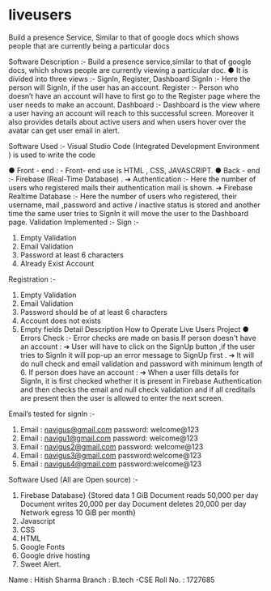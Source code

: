 # liveusers
Build a presence Service, Similar to that of google docs which shows people that are currently being a particular docs


Software Description :-
Build a presence service,similar to that of google docs, which shows people
are currently viewing a particular doc.
● It is divided into three views :- SignIn, Register, Dashboard
SignIn :- Here the person will SignIn, if the user has an account.
Register :- Person who doesn’t have an account will have to first
go to the Register page where the user needs to make an account.
Dashboard :- Dashboard is the view where a user having an
account will reach to this successful screen. Moreover it also provides
details about active users and when users hover over the avatar can get
user email in alert.

Software Used :-
Visual Studio Code (Integrated Development Environment ) is used to write
the code

● Front - end : - Front- end use is HTML , CSS, JAVASCRIPT.
● Back - end :- Firebase (Real-Time Database) .
➔ Authentication :- Here the number of users who registered mails
their authentication mail is shown.
➔ Firebase Realtime Database :- Here the number of users who
registered, their username, mail ,password and active / inactive status is
stored and another time the same user tries to SignIn it will move the user
to the Dashboard page.
Validation Implemented :-
Sign :-

1. Empty Validation
2. Email Validation
3. Password at least 6 characters
4. Already Exist Account

Registration :-
1) Empty Validation
2) Email Validation
3) Password should be of at least 6 characters
4) Account does not exists
5) Empty fields
Detail Description How to Operate Live Users
Project
● Errors Check :- Error checks are made on basis
If person doesn't have an account :
➔ User will have to click on the SignUp button ,if the user tries to
SignIn it will pop-up an error message to SignUp first .
➔ It will do null check and email validation and password with
minimum length of 6.
If person does have an account :
➔ When a user fills details for SignIn, it is first checked whether it is
present in Firebase Authentication and then checks the email and null
check validation and if all creditails are present then the user is allowed to
enter the next screen.

Email’s tested for signIn :-
1. Email : navigus@gmail.com password: welcome@123
2. Email : navigu1@gmail.com password: welcome@123
3. Email : navigus2@gmail.com password: welcome@123
4. Email : navigus3@gmail.com password:welcome@123
5. Email : navigus4@gmail.com password:welcome@123

Software Used (All are Open source) :-
1) Firebase Database}
{Stored data 1 GiB Document reads 50,000 per day Document writes
20,000 per day Document deletes 20,000 per day Network egress 10
GiB per month}
2) Javascript
3) CSS
4) HTML
5) Google Fonts
6) Google drive hosting
7) Sweet Alert.

Name : Hitish Sharma
Branch : B.tech -CSE
Roll No. : 1727685
